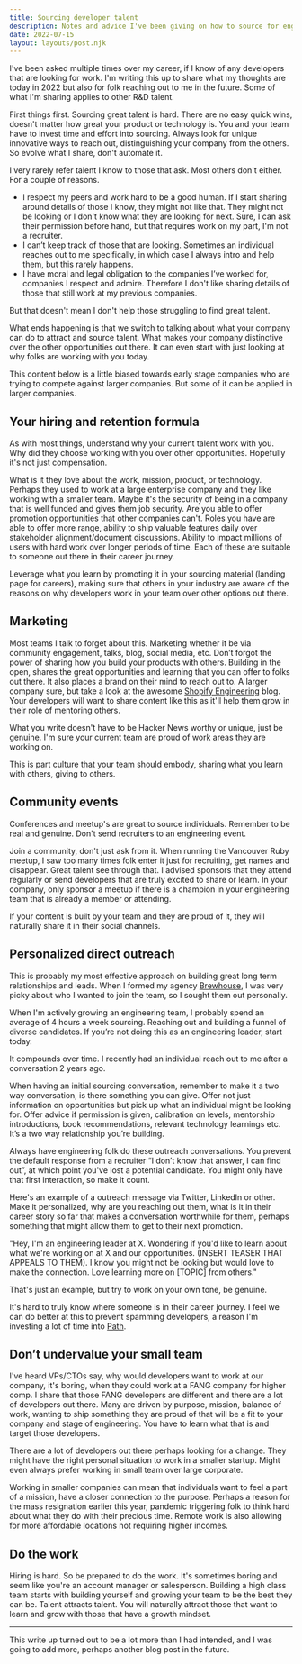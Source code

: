 ```yaml
---
title: Sourcing developer talent
description: Notes and advice I've been giving on how to source for engineering teams
date: 2022-07-15
layout: layouts/post.njk
---
```


I've been asked multiple times over my career, if I know of any developers that are looking for work. I'm writing this up to share what my thoughts are today in 2022 but also for folk reaching out to me in the future. Some of what I'm sharing applies to other R&amp;D talent.

First things first. Sourcing great talent is hard. There are no easy quick wins, doesn't matter how great your product or technology is. You and your team have to invest time and effort into sourcing. Always look for unique innovative ways to reach out, distinguishing your company from the others. So evolve what I share, don't automate it.

I very rarely refer talent I know to those that ask. Most others don't either. For a couple of reasons.
* I respect my peers and work hard to be a good human. If I start sharing around details of those I know, they might not like that. They might not be looking or I don't know what they are looking for next. Sure, I can ask their permission before hand, but that requires work on my part, I'm not a recruiter.
* I can’t keep track of those that are looking. Sometimes an individual reaches out to me specifically, in which case I always intro and help them, but this rarely happens.
* I have moral and legal obligation to the companies I’ve worked for, companies I respect and admire. Therefore I don't like sharing details of those that still work at my previous companies.

But that doesn't mean I don't help those struggling to find great talent.

What ends happening is that we switch to talking about what your company can do to attract and source talent. What makes your company distinctive over the other opportunities out there. It can even start with just looking at why folks are working with you today.

This content below is a little biased towards early stage companies who are trying to compete against larger companies. But some of it can be applied in larger companies.

## Your hiring and retention formula

As with most things, understand why your current talent work with you. Why did they choose working with you over other opportunities. Hopefully it's not just compensation.

What is it they love about the work, mission, product, or technology. Perhaps they used to work at a large enterprise company and they like working with a smaller team. Maybe it's the security of being in a company that is well funded and gives them job security. Are you able to offer promotion opportunities that other companies can't. Roles you have are able to offer more range, ability to ship valuable features daily over stakeholder alignment/document discussions. Ability to impact millions of users with hard work over longer periods of time. Each of these are suitable to someone out there in their career journey.

Leverage what you learn by promoting it in your sourcing material (landing page for careers), making sure that others in your industry are aware of the reasons on why developers work in your team over other options out there.

## Marketing

Most teams I talk to forget about this. Marketing whether it be via community engagement, talks, blog, social media, etc. Don’t forgot the power of sharing how you build your products with others. Building in the open, shares the great opportunities and learning that you can offer to folks out there. It also places a brand on their mind to reach out to. A larger company sure, but take a look at the awesome [Shopify Engineering](https://shopify.engineering/) blog. Your developers will want to share content like this as it'll help them grow in their role of mentoring others.

What you write doesn't have to be Hacker News worthy or unique, just be genuine. I'm sure your current team are proud of work areas they are working on.

This is part culture that your team should embody, sharing what you learn with others, giving to others.

## Community events
Conferences and meetup's are great to source individuals. Remember to be real and genuine. Don't send recruiters to an engineering event.

Join a community, don't just ask from it. When running the Vancouver Ruby meetup, I saw too many times folk enter it just for recruiting, get names and disappear. Great talent see through that. I advised sponsors that they attend regularly or send developers that are truly excited to share or learn. In your company, only sponsor a meetup if there is a champion in your engineering team that is already a member or attending.

If your content is built by your team and they are proud of it, they will naturally share it in their social channels.

## Personalized direct outreach
This is probably my most effective approach on building great long term relationships and leads. When I formed my agency [Brewhouse](https://brewhouse.io), I was very picky about who I wanted to join the team, so I sought them out personally.

When I'm actively growing an engineering team, I probably spend an average of 4 hours a week sourcing. Reaching out and building a funnel of diverse candidates. If you’re not doing this as an engineering leader, start today.

It compounds over time. I recently had an individual reach out to me after a conversation 2 years ago.

When having an initial sourcing conversation, remember to make it a two way conversation, is there something you can give. Offer not just information on opportunities but pick up what an individual might be looking for. Offer advice if permission is given, calibration on levels, mentorship introductions, book recommendations, relevant technology learnings etc. It’s a two way relationship you’re building.

Always have engineering folk do these outreach conversations. You prevent the default response from a recruiter “I don’t know that answer, I can find out”, at which point you've lost a potential candidate. You might only have that first interaction, so make it count.

Here's an example of a outreach message via Twitter, LinkedIn or other. Make it personalized, why are you reaching out them, what is it in their career story so far that makes a conversation worthwhile for them, perhaps something that might allow them to get to their next promotion.

"Hey, I'm an engineering leader at X. Wondering if you'd like to learn about what we're working on at X and our opportunities. (INSERT TEASER THAT APPEALS TO THEM). I know you might not be looking but would love to make the connection. Love learning more on [TOPIC] from others."

That's just an example, but try to work on your own tone, be genuine.

It's hard to truly know where someone is in their career journey. I feel we can do better at this to prevent spamming developers, a reason I'm investing a lot of time into [Path](https://path.dev).

## Don’t undervalue your small team

I've heard VPs/CTOs say, why would developers want to work at our company, it's boring, when they could work at a FANG company for higher comp. I share that those FANG developers are different and there are a lot of developers out there. Many are driven by purpose, mission, balance of work, wanting to ship something they are proud of that will be a fit to your company and stage of engineering. You have to learn what that is and target those developers.

There are a lot of developers out there perhaps looking for a change. They might have the right personal situation to work in a smaller startup. Might even always prefer working in small team over large corporate.

Working in smaller companies can mean that individuals want to feel a part of a mission, have a closer connection to the purpose. Perhaps a reason for the mass resignation earlier this year, pandemic triggering folk to think hard about what they do with their precious time. Remote work is also allowing for more affordable locations not requiring higher incomes.

## Do the work

Hiring is hard. So be prepared to do the work. It's sometimes boring and seem like you're an account manager or salesperson. Building a high class team starts with building yourself and growing your team to be the best they can be. Talent attracts talent. You will naturally attract those that want to learn and grow with those that have a growth mindset.

-----
This write up turned out to be a lot more than I had intended, and I was going to add more, perhaps another blog post in the future.
